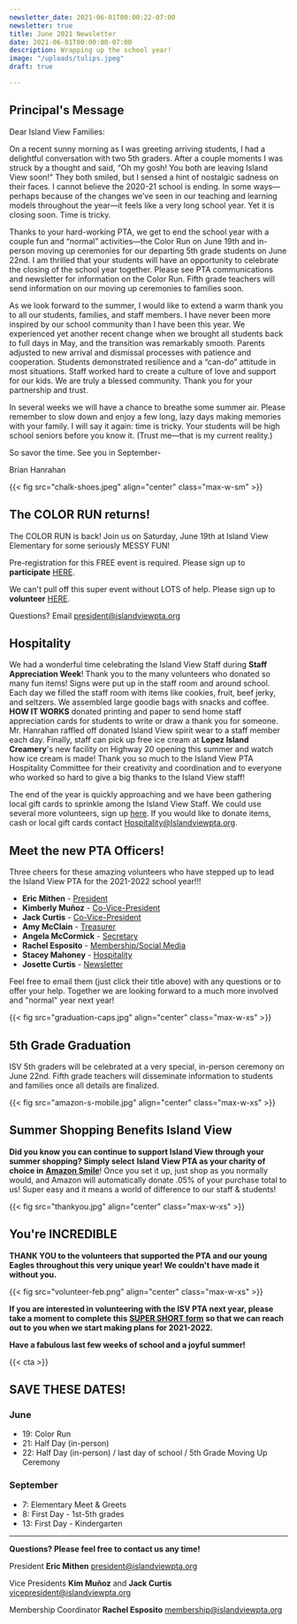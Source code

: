 ```yaml
---
newsletter_date: 2021-06-01T00:00:22-07:00
newsletter: true
title: June 2021 Newsletter
date: 2021-06-01T00:00:00-07:00
description: Wrapping up the school year!
image: "/uploads/tulips.jpeg"
draft: true

---
```

## Principal's Message

Dear Island View Families:

On a recent sunny morning as I was greeting arriving students, I had a delightful conversation with two 5th graders. After a couple moments I was struck by a thought and said, “Oh my gosh! You both are leaving Island View soon!” They both smiled, but I sensed a hint of nostalgic sadness on their faces. I cannot believe the 2020-21 school is ending. In some ways—perhaps because of the changes we’ve seen in our teaching and learning models throughout the year—it feels like a very long school year. Yet it is closing soon. Time is tricky.

Thanks to your hard-working PTA, we get to end the school year with a couple fun and “normal” activities—the Color Run on June 19th and in-person moving up ceremonies for our departing 5th grade students on June 22nd. I am thrilled that your students will have an opportunity to celebrate the closing of the school year together. Please see PTA communications and newsletter for information on the Color Run. Fifth grade teachers will send information on our moving up ceremonies to families soon.

As we look forward to the summer, I would like to extend a warm thank you to all our students, families, and staff members. I have never been more inspired by our school community than I have been this year. We experienced yet another recent change when we brought all students back to full days in May, and the transition was remarkably smooth. Parents adjusted to new arrival and dismissal processes with patience and cooperation. Students demonstrated resilience and a “can-do” attitude in most situations. Staff worked hard to create a culture of love and support for our kids. We are truly a blessed community. Thank you for your partnership and trust.

In several weeks we will have a chance to breathe some summer air. Please remember to slow down and enjoy a few long, lazy days making memories with your family. I will say it again: time is tricky. Your students will be high school seniors before you know it. (Trust me—that is my current reality.)

So savor the time. See you in September-

Brian Hanrahan

{{< fig src="chalk-shoes.jpeg" align="center" class="max-w-sm" >}}

## The COLOR RUN returns!

The COLOR RUN is back! Join us on Saturday, June 19th at Island View Elementary for some seriously MESSY FUN!

Pre-registration for this FREE event is required. Please sign up to **participate** [HERE](https://www.islandviewpta.org/colorrun "here").

We can't pull off this super event without LOTS of help. Please sign up to **volunteer** [HERE](https://forms.gle/KLuzByabFTgcaVb66 "here").

Questions? Email president@islandviewpta.org

## Hospitality

We had a wonderful time celebrating the Island View Staff during **Staff Appreciation Week**! Thank you to the many volunteers who donated so many fun items! Signs were put up in the staff room and around school. Each day we filled the staff room with items like cookies, fruit, beef jerky, and seltzers. We assembled large goodie bags with snacks and coffee. **HOW IT WORKS** donated printing and paper to send home staff appreciation cards for students to write or draw a thank you for someone. Mr. Hanrahan raffled off donated Island View spirit wear to a staff member each day. Finally, staff can pick up free ice cream at **Lopez Island Creamery**'s new facility on Highway 20 opening this summer and watch how ice cream is made! Thank you so much to the Island View PTA Hospitality Committee for their creativity and coordination and to everyone who worked so hard to give a big thanks to the Island View staff!

The end of the year is quickly approaching and we have been gathering local gift cards to sprinkle among the Island View Staff. We could use several more volunteers, sign up [here](https://www.signupgenius.com/go/10c0d44aead2da3f58-staff2  "here"). If you would like to donate items, cash or local gift cards contact [Hospitality@Islandviewpta.org]().

## Meet the new PTA Officers!

Three cheers for these amazing volunteers who have stepped up to lead the Island View PTA for the 2021-2022 school year!!!

* **Eric Mithen** - [President](mailto:president@islandviewpta.org)
* **Kimberly Muñoz** - [Co-Vice-President](mailto:vicepresident@islandviewpta.org)
* **Jack Curtis** - [Co-Vice-President](mailto:vicepresident@islandviewpta.org)
* **Amy McClain** - [Treasurer](mailto:treasurer@islandviewpta.org)
* **Angela McCormick** - [Secretary](mailto:secretary@islandviewpta.org)
* **Rachel Esposito** - [Membership/Social Media](mailto:membership@islandviewpta.org)
* **Stacey Mahoney** - [Hospitality](mailto:hospitality@islandviewpta.org)
* **Josette Curtis** - [Newsletter](mailto:newsletter@islandviewpta.org)

Feel free to email them (just click their title above) with any questions or to offer your help.  Together we are looking forward to a much more involved and "normal" year next year!

{{< fig src="graduation-caps.jpg" align="center" class="max-w-xs" >}}

## 5th Grade Graduation

ISV 5th graders will be celebrated at a very special, in-person ceremony on June 22nd. Fifth grade teachers will disseminate information to students and families once all details are finalized.

{{< fig src="amazon-s-mobile.jpg" align="center" class="max-w-xs" >}}

## Summer Shopping Benefits Island View

**Did you know you can continue to support Island View through your summer shopping? Simply select** **Island View PTA as your charity of choice in** [**Amazon Smile**](https://smile.amazon.com/ "Amazon Smile")! Once you set it up,  just shop as you normally would, and Amazon will automatically donate .05% of your purchase total to us! Super easy and it means a world of difference to our staff & students!

{{< fig src="thankyou.jpg" align="center" class="max-w-xs" >}}

## You're INCREDIBLE

**THANK YOU to the volunteers that supported the PTA and our young Eagles throughout this very unique year! We couldn't have made it without you.** 

{{< fig src="volunteer-feb.png" align="center" class="max-w-xs" >}}

**If you are interested in volunteering with the ISV PTA next year, please take a moment to complete this** [**SUPER SHORT form**](https://www.cognitoforms.com/FidalgoIslandViewPTASkagitCounty1/IslandViewPTAVolunteerInterest) **so that we can reach out to you when we start making plans for 2021-2022.** 

**Have a fabulous last few weeks of school and a joyful summer!**

{{< cta >}}

## SAVE THESE DATES!

### June

* 19:  Color Run
* 21:  Half Day (in-person)
* 22:  Half Day (in-person) / last day of school / 5th Grade Moving Up Ceremony

### September

*  7:  Elementary Meet & Greets
*  8:  First Day - 1st-5th grades
* 13: First Day - Kindergarten

***

**Questions? Please feel free to contact us any time!**

President **Eric Mithen** [president@islandviewpta.org](mailto:president@islandviewpta.org)

Vice Presidents **Kim Muñoz** and **Jack Curtis** [vicepresident@islandviewpta.org](mailto:vicepresident@islandviewpta.org)

Membership Coordinator **Rachel Esposito** [membership@islandviewpta.org](mailto:membership@islandviewpta.org)